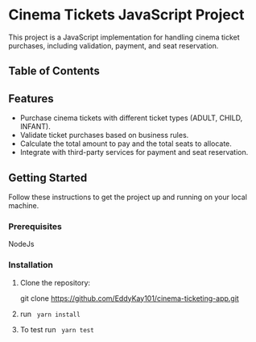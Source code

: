 # Cinema Tickets JavaScript Project

This project is a JavaScript implementation for handling cinema ticket purchases, including validation, payment, and seat reservation.

## Table of Contents

## Features

- Purchase cinema tickets with different ticket types (ADULT, CHILD, INFANT).
- Validate ticket purchases based on business rules.
- Calculate the total amount to pay and the total seats to allocate.
- Integrate with third-party services for payment and seat reservation.

## Getting Started

Follow these instructions to get the project up and running on your local machine.

### Prerequisites

NodeJs

### Installation

1. Clone the repository:

   git clone https://github.com/EddyKay101/cinema-ticketing-app.git

2. run ``` yarn install```

3. To test run ``` yarn test```